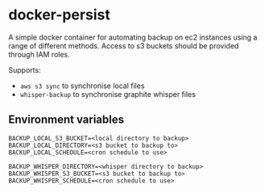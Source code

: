 # docker-persist

A simple docker container for automating backup on ec2 instances using a range of different methods.
Access to s3 buckets should be provided through IAM roles.

Supports:
- ``aws s3 sync`` to synchronise local files
- ``whisper-backup`` to synchronise graphite whisper files

## Environment variables

    BACKUP_LOCAL_S3_BUCKET=<local directory to backup>
    BACKUP_LOCAL_DIRECTORY=<s3 bucket to backup to>
    BACKUP_LOCAL_SCHEDULE=<cron schedule to use>

    BACKUP_WHISPER_DIRECTORY=<whisper directory to backup>
    BACKUP_WHISPER_S3_BUCKET=<s3 bucket to backup to>
    BACKUP_WHISPER_SCHEDULE=<cron schedule to use>
